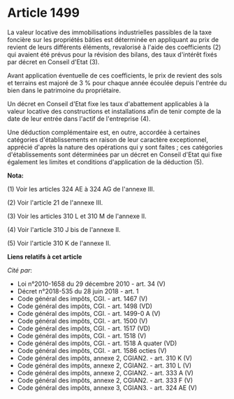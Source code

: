 # Article 1499

La valeur locative des immobilisations industrielles passibles de la taxe foncière sur les propriétés bâties est déterminée
en appliquant au prix de revient de leurs différents éléments, revalorisé à l'aide des coefficients (2) qui avaient été
prévus pour la révision des bilans, des taux d'intérêt fixés par décret en Conseil d'Etat (3).

Avant application éventuelle de ces coefficients, le prix de revient des sols et terrains est majoré de 3 % pour chaque année
écoulée depuis l'entrée du bien dans le patrimoine du propriétaire.

Un décret en Conseil d'Etat fixe les taux d'abattement applicables à la valeur locative des constructions et installations
afin de tenir compte de la date de leur entrée dans l'actif de l'entreprise (4).

Une déduction complémentaire est, en outre, accordée à certaines catégories d'établissements en raison de leur caractère
exceptionnel, apprécié d'après la nature des opérations qui y sont faites ; ces catégories d'établissements sont déterminées
par un décret en Conseil d'Etat qui fixe également les limites et conditions d'application de la déduction (5).

**Nota:**

(1) Voir les articles 324 AE à 324 AG de l'annexe III.

(2) Voir l'article 21 de l'annexe III.

(3) Voir les articles 310 L et 310 M de l'annexe II.

(4) Voir l'article 310 J bis de l'annexe II.

(5) Voir l'article 310 K de l'annexe II.

**Liens relatifs à cet article**

_Cité par_:

  - Loi n°2010-1658 du 29 décembre 2010 - art. 34 (V)
  - Décret n°2018-535 du 28 juin 2018 - art. 1
  - Code général des impôts, CGI. - art. 1467 (V)
  - Code général des impôts, CGI. - art. 1498 (VD)
  - Code général des impôts, CGI. - art. 1499-0 A (V)
  - Code général des impôts, CGI. - art. 1500 (V)
  - Code général des impôts, CGI. - art. 1517 (VD)
  - Code général des impôts, CGI. - art. 1518 (V)
  - Code général des impôts, CGI. - art. 1518 A quater (VD)
  - Code général des impôts, CGI. - art. 1586 octies (V)
  - Code général des impôts, annexe 2, CGIAN2. - art. 310 K (V)
  - Code général des impôts, annexe 2, CGIAN2. - art. 310 L (V)
  - Code général des impôts, annexe 2, CGIAN2. - art. 333 A (V)
  - Code général des impôts, annexe 2, CGIAN2. - art. 333 F (V)
  - Code général des impôts, annexe 3, CGIAN3. - art. 324 AE (V)
